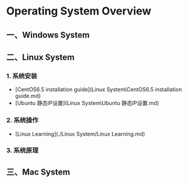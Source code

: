 # Operating System Overview

## 一、Windows System





## 二、Linux System

### 1. 系统安装

- [CentOS6.5 installation guide](Linux System\CentOS6.5 installation guide.md)
- [Ubuntu 静态IP设置](Linux System\Ubuntu 静态IP设置.md)





### 2. 系统操作

- [Linux Learning](./Linux System/Linux Learning.md)



### 3. 系统原理





## 三、Mac System